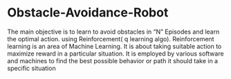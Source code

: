 # Obstacle-Avoidance-Robot
The main objective is to learn to avoid obstacles in “N” Episodes and learn the optimal action. using Reinforcement( q learning algo). Reinforcement learning is an area of Machine Learning. It is about taking suitable action to maximize reward in a particular situation. It is employed by various software and machines to find the best possible behavior or path it should take in a specific situation 
